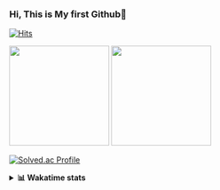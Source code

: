### Hi, This is My first Github👋
[![Hits](https://hits.seeyoufarm.com/api/count/incr/badge.svg?url=https%3A%2F%2Fgithub.com%2FJonghyun-Park1027&count_bg=%2379C83D&title_bg=%23555555&icon=&icon_color=%23E7E7E7&title=hits&edge_flat=false)](https://hits.seeyoufarm.com)
<br>


<p>
  <img height="180em" src="https://github-readme-stats-eight-rho-29.vercel.app/api?username=Jonghyun-Park1027&show_icons=true&include_all_commits=true&bg_color=30,e96443,904e95&title_color=fff&text_color=fff">
  <img height="180em" src="https://github-readme-stats-eight-rho-29.vercel.app/api/top-langs/?username=Jonghyun-Park1027&layout=compact&bg_color=30,e96443,904e95&title_color=fff&text_color=fff">


[![Solved.ac Profile](http://mazassumnida.wtf/api/v2/generate_badge?boj=ppjjhh1027)](https://solved.ac/ppjjhh1027/)

</p>
<details>
<summary><b>📊 Wakatime stats</b><br></summary>
<div>
<hr/>



<!--START_SECTION:waka-->
![Code Time](http://img.shields.io/badge/Code%20Time-1%2C122%20hrs%2054%20mins-blue)

![Profile Views](http://img.shields.io/badge/Profile%20Views-0-blue)

**🐱 My GitHub Data** 

> 📦 159.0 kB Used in GitHub's Storage 
 > 
> 🚫 Not Opted to Hire
 > 
> 📜 12 Public Repositories 
 > 
> 🔑 7 Private Repositories 
 > 
**I'm an Early 🐤** 

```text
🌞 Morning                62 commits          █████░░░░░░░░░░░░░░░░░░░░   19.56 % 
🌆 Daytime                157 commits         ████████████░░░░░░░░░░░░░   49.53 % 
🌃 Evening                85 commits          ███████░░░░░░░░░░░░░░░░░░   26.81 % 
🌙 Night                  13 commits          █░░░░░░░░░░░░░░░░░░░░░░░░   04.10 % 
```
📅 **I'm Most Productive on Friday** 

```text
Monday                   53 commits          ████░░░░░░░░░░░░░░░░░░░░░   16.72 % 
Tuesday                  44 commits          ███░░░░░░░░░░░░░░░░░░░░░░   13.88 % 
Wednesday                24 commits          ██░░░░░░░░░░░░░░░░░░░░░░░   07.57 % 
Thursday                 34 commits          ███░░░░░░░░░░░░░░░░░░░░░░   10.73 % 
Friday                   69 commits          █████░░░░░░░░░░░░░░░░░░░░   21.77 % 
Saturday                 37 commits          ███░░░░░░░░░░░░░░░░░░░░░░   11.67 % 
Sunday                   56 commits          ████░░░░░░░░░░░░░░░░░░░░░   17.67 % 
```


📊 **This Week I Spent My Time On** 

```text
🕑︎ Time Zone: Asia/Seoul

💬 Programming Languages: 
JavaScript               7 hrs 14 mins       ███████████░░░░░░░░░░░░░░   45.66 % 
HTML                     4 hrs 10 mins       ███████░░░░░░░░░░░░░░░░░░   26.34 % 
Python                   3 hrs 2 mins        █████░░░░░░░░░░░░░░░░░░░░   19.23 % 
Bash                     21 mins             █░░░░░░░░░░░░░░░░░░░░░░░░   02.29 % 
TypeScript               13 mins             ░░░░░░░░░░░░░░░░░░░░░░░░░   01.43 % 

🔥 Editors: 
Cursor                   15 hrs 51 mins      █████████████████████████   100.00 % 

🐱‍💻 Projects: 
js_chrome_app            4 hrs 50 mins       ████████░░░░░░░░░░░░░░░░░   30.56 % 
bit_abutrage             4 hrs 5 mins        ██████░░░░░░░░░░░░░░░░░░░   25.76 % 
reactjs_movie_web        3 hrs 27 mins       █████░░░░░░░░░░░░░░░░░░░░   21.85 % 
reactjs-movie            3 hrs 13 mins       █████░░░░░░░░░░░░░░░░░░░░   20.38 % 
saju_v1.0.0              13 mins             ░░░░░░░░░░░░░░░░░░░░░░░░░   01.45 % 

💻 Operating System: 
Mac                      15 hrs 51 mins      █████████████████████████   100.00 % 
```

**I Mostly Code in Jupyter Notebook** 

```text
Jupyter Notebook         9 repos             ██████████████░░░░░░░░░░░   56.25 % 
C++                      3 repos             █████░░░░░░░░░░░░░░░░░░░░   18.75 % 
TypeScript               2 repos             ███░░░░░░░░░░░░░░░░░░░░░░   12.50 % 
Dart                     1 repo              ██░░░░░░░░░░░░░░░░░░░░░░░   06.25 % 
Python                   1 repo              ██░░░░░░░░░░░░░░░░░░░░░░░   06.25 % 
```




 Last Updated on 10/09/2025 18:45:23 UTC
<!--END_SECTION:waka-->
</details>



